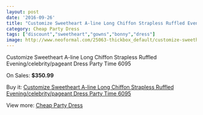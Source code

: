 ```yaml
---
layout: post
date: '2016-09-26'
title: "Customize Sweetheart A-line Long Chiffon Strapless Ruffled Evening/celebrity/pageant Dress Party Time 6095"
category: Cheap Party Dress
tags: ["discount","sweetheart","gowns","bonny","dress"]
image: http://www.neoformal.com/25063-thickbox_default/customize-sweetheart-a-line-long-chiffon-strapless-ruffled-evening-celebrity-pageant-dress-party-time-6095.jpg
---
```

Customize Sweetheart A-line Long Chiffon Strapless Ruffled Evening/celebrity/pageant Dress Party Time 6095

On Sales: **$350.99**
<a href="https://www.neoformal.com/en/cheap-party-dress/8531-customize-sweetheart-a-line-long-chiffon-strapless-ruffled-evening-celebrity-pageant-dress-party-time-6095.html"><amp-img layout="responsive" width="600" height="600" src="//www.neoformal.com/25063-thickbox_default/customize-sweetheart-a-line-long-chiffon-strapless-ruffled-evening-celebrity-pageant-dress-party-time-6095.jpg" alt="Customize Sweetheart A-line Long Chiffon Strapless Ruffled Evening/celebrity/pageant Dress Party Time 6095 0" /></a>
<a href="https://www.neoformal.com/en/cheap-party-dress/8531-customize-sweetheart-a-line-long-chiffon-strapless-ruffled-evening-celebrity-pageant-dress-party-time-6095.html"><amp-img layout="responsive" width="600" height="600" src="//www.neoformal.com/25064-thickbox_default/customize-sweetheart-a-line-long-chiffon-strapless-ruffled-evening-celebrity-pageant-dress-party-time-6095.jpg" alt="Customize Sweetheart A-line Long Chiffon Strapless Ruffled Evening/celebrity/pageant Dress Party Time 6095 1" /></a>

Buy it: [Customize Sweetheart A-line Long Chiffon Strapless Ruffled Evening/celebrity/pageant Dress Party Time 6095](https://www.neoformal.com/en/cheap-party-dress/8531-customize-sweetheart-a-line-long-chiffon-strapless-ruffled-evening-celebrity-pageant-dress-party-time-6095.html "Customize Sweetheart A-line Long Chiffon Strapless Ruffled Evening/celebrity/pageant Dress Party Time 6095")

View more: [Cheap Party Dress](https://www.neoformal.com/en/141-cheap-party-dress "Cheap Party Dress")